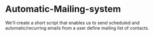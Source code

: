 # Automatic-Mailing-system

We'll create a short script that enables us to send scheduled and automatic/recurring emails from a user define mailing list of contacts.
